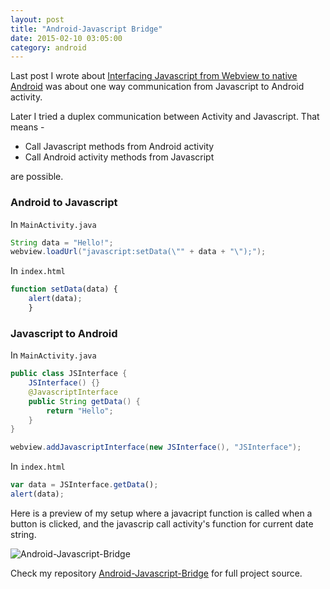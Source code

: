 ```yaml
---
layout: post
title: "Android-Javascript Bridge"
date: 2015-02-10 03:05:00
category: android
---
```

Last post I wrote about [Interfacing Javascript from Webview to native Android](http://blog.minhazulhaque.com/2015/02/interfacing-javascript-from-webview-to.html) was about one way communication from Javascript to Android activity.

Later I tried a duplex communication between Activity and Javascript. That means -

* Call Javascript methods from Android activity
* Call Android activity methods from Javascript

are possible.

###  Android to Javascript

In `MainActivity.java`

```java
String data = "Hello!";
webview.loadUrl("javascript:setData(\"" + data + "\");");
```
In `index.html`

```js
function setData(data) {
    alert(data);
    }
```

###  Javascript to Android

In `MainActivity.java`

```java
public class JSInterface {
    JSInterface() {}
    @JavascriptInterface
    public String getData() {
        return "Hello";
    }
}

webview.addJavascriptInterface(new JSInterface(), "JSInterface");
```

In `index.html`

```js
var data = JSInterface.getData();
alert(data);
```

Here is a preview of my setup where a javacript function is called when a button is clicked, and the javascrip call activity's function for current date
string.

![Android-Javascript-Bridge](https://github.com/minhazul-haque/Android-Javascript-Bridge/raw/master/screen/apple.png)

Check my repository [Android-Javascript-Bridge](https://github.com/minhazul-haque/Android-Javascript-Bridge) for full project source.
